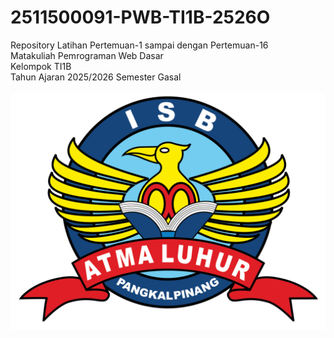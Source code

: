 # 2511500091-PWB-TI1B-2526O
Repository Latihan Pertemuan-1 sampai dengan Pertemuan-16<br>
Matakuliah Pemrograman Web Dasar<br>
Kelompok TI1B<br>
Tahun Ajaran 2025/2026
Semester Gasal<br><br>
![Logo ISBAL](logoisbal.png)
